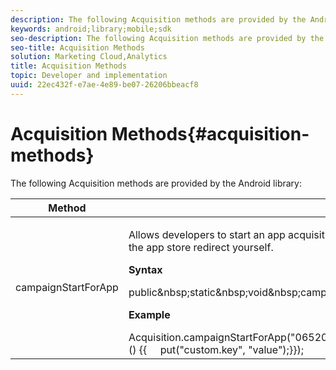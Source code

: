 ```yaml
---
description: The following Acquisition methods are provided by the Android library 
keywords: android;library;mobile;sdk
seo-description: The following Acquisition methods are provided by the Android library 
seo-title: Acquisition Methods
solution: Marketing Cloud,Analytics
title: Acquisition Methods
topic: Developer and implementation
uuid: 22ec432f-e7ae-4e89-be07-26206bbeacf8
---
```


# Acquisition Methods{#acquisition-methods}

The following Acquisition methods are provided by the Android library:

<table id="table_889B0204C0D54B52901DE3BFEA6D11F3"> 
 <thead> 
  <tr> 
   <th colname="col1" class="entry"> Method </th> 
   <th colname="col2" class="entry"> Description </th> 
  </tr> 
 </thead>
 <tbody> 
  <tr> 
   <td colname="col1"> <p>campaignStartForApp </p> </td> 
   <td colname="col2"> <p>Allows developers to start an app acquisition campaign as if the user clicked a link. This is helpful for creating manual acquisition links and handling the app store redirect yourself. </p> <p><b>Syntax</b> </p> 
    <codeblock class="syntax java">
      public&amp;nbsp;static&amp;nbsp;void&amp;nbsp;campaignStartForApp(final&amp;nbsp;String&amp;nbsp;appId,&amp;nbsp;final&amp;nbsp;Map&lt;String,&amp;nbsp;Object&gt;&amp;nbsp;data); 
    </codeblock> <p><b>Example</b> </p> 
    <codeblock class="syntax java">
      Acquisition.campaignStartForApp("0652024f-adcd-49f9-9bd7-2552a4564d2f",&nbsp;new&nbsp;HashMap&lt;String,&nbsp;Object&gt;()&nbsp;{{&nbsp;&nbsp;&nbsp;&nbsp;&nbsp;put("custom.key",&nbsp;"value");}}); 
    </codeblock> </td> 
  </tr> 
 </tbody> 
</table>

